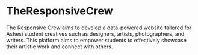 # TheResponsiveCrew
The Responsive Crew aims to develop a data-powered website tailored for Ashesi student creatives such as designers, artists, photographers, and writers. This platform aims to empower students to effectively showcase their artistic work and connect with others.
